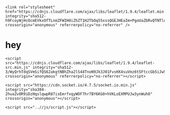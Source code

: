 <!DOCTYPE html>
<html lang="en">
<head>
    <meta charset="UTF-8">
    <meta name="viewport" content="width=device-width, initial-scale=1.0">
    <title>Document</title>
    <link rel="stylesheet" href="/css/style.css">
   
    <link rel="stylesheet" href="https://cdnjs.cloudflare.com/ajax/libs/leaflet/1.9.4/leaflet.min.css" integrity="sha512-h9FcoyWjHcOcmEVkxOfTLnmZFWIH0iZhZT1H2TbOq55xssQGEJHEaIm+PgoUaZbRvQTNTluNOEfb1ZRy6D3BOw==" crossorigin="anonymous" referrerpolicy="no-referrer" />
</head>
<body>
    <div id="map"></div>

   <h1>hey</h1>


    <script src="https://cdnjs.cloudflare.com/ajax/libs/leaflet/1.9.4/leaflet-src.min.js" integrity="sha512-3/WyQrhTdqSVmSifQS62akgtNBhZha2lS44TnoN9Jk3J01FvsKK4suVmz6t5FtccGb5iJw58GoFhBjPE5EPc8Q==" crossorigin="anonymous" referrerpolicy="no-referrer"></script>

    <script src="https://cdn.socket.io/4.7.5/socket.io.min.js" integrity="sha384-2huaZvOR9iDzHqslqwpR87isEmrfxqyWOF7hr7BY6KG0+hVKLoEXMPUJw3ynWuhO" crossorigin="anonymous"></script>

    <script src="..//js/script.js"></script>
</body>
</html>